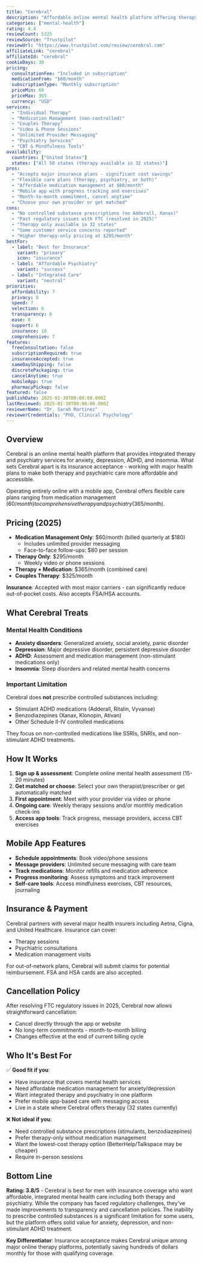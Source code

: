 ```yaml
---
title: "Cerebral"
description: "Affordable online mental health platform offering therapy, psychiatry, and medication management with insurance acceptance and flexible care plans."
categories: ["mental-health"]
rating: 4.4
reviewCount: 5325
reviewSource: "Trustpilot"
reviewUrl: "https://www.trustpilot.com/review/cerebral.com"
affiliateLink: "cerebral"
affiliateId: "cerebral"
cookieDays: 30
pricing:
  consultationFee: "Included in subscription"
  medicationFrom: "$60/month"
  subscriptionType: "Monthly subscription"
  priceMin: 60
  priceMax: 365
  currency: "USD"
services:
  - "Individual Therapy"
  - "Medication Management (non-controlled)"
  - "Couples Therapy"
  - "Video & Phone Sessions"
  - "Unlimited Provider Messaging"
  - "Psychiatry Services"
  - "CBT & Mindfulness Tools"
availability:
  countries: ["United States"]
  states: ["All 50 states (therapy available in 32 states)"]
pros:
  - "Accepts major insurance plans - significant cost savings"
  - "Flexible care plans (therapy, psychiatry, or both)"
  - "Affordable medication management at $60/month"
  - "Mobile app with progress tracking and exercises"
  - "Month-to-month commitment, cancel anytime"
  - "Choose your own provider or get matched"
cons:
  - "No controlled substance prescriptions (no Adderall, Xanax)"
  - "Past regulatory issues with FTC (resolved in 2025)"
  - "Therapy only available in 32 states"
  - "Some customer service concerns reported"
  - "Higher therapy-only pricing at $295/month"
bestFor:
  - label: "Best for Insurance"
    variant: "primary"
    icon: "insurance"
  - label: "Affordable Psychiatry"
    variant: "success"
  - label: "Integrated Care"
    variant: "neutral"
priorities:
  affordability: 7
  privacy: 8
  speed: 7
  selection: 6
  transparency: 6
  ease: 8
  support: 6
  insurance: 10
  comprehensive: 7
features:
  freeConsultation: false
  subscriptionRequired: true
  insuranceAccepted: true
  sameDayShipping: false
  discretePackaging: true
  cancelAnytime: true
  mobileApp: true
  pharmacyPickup: false
featured: false
publishDate: 2025-01-30T00:00:00.000Z
lastReviewed: 2025-01-30T00:00:00.000Z
reviewerName: "Dr. Sarah Martinez"
reviewerCredentials: "PhD, Clinical Psychology"
---
```


## Overview

Cerebral is an online mental health platform that provides integrated therapy and psychiatry services for anxiety, depression, ADHD, and insomnia. What sets Cerebral apart is its insurance acceptance - working with major health plans to make both therapy and psychiatric care more affordable and accessible.

Operating entirely online with a mobile app, Cerebral offers flexible care plans ranging from medication management ($60/month) to comprehensive therapy and psychiatry ($365/month).

## Pricing (2025)

- **Medication Management Only**: $60/month (billed quarterly at $180)
  - Includes unlimited provider messaging
  - Face-to-face follow-ups: $80 per session
- **Therapy Only**: $295/month
  - Weekly video or phone sessions
- **Therapy + Medication**: $365/month (combined care)
- **Couples Therapy**: $325/month

**Insurance**: Accepted with most major carriers - can significantly reduce out-of-pocket costs. Also accepts FSA/HSA accounts.

## What Cerebral Treats

### Mental Health Conditions
- **Anxiety disorders**: Generalized anxiety, social anxiety, panic disorder
- **Depression**: Major depressive disorder, persistent depressive disorder
- **ADHD**: Assessment and medication management (non-stimulant medications only)
- **Insomnia**: Sleep disorders and related mental health concerns

### Important Limitation
Cerebral does **not** prescribe controlled substances including:
- Stimulant ADHD medications (Adderall, Ritalin, Vyvanse)
- Benzodiazepines (Xanax, Klonopin, Ativan)
- Other Schedule II-IV controlled medications

They focus on non-controlled medications like SSRIs, SNRIs, and non-stimulant ADHD treatments.

## How It Works

1. **Sign up & assessment**: Complete online mental health assessment (15-20 minutes)
2. **Get matched or choose**: Select your own therapist/prescriber or get automatically matched
3. **First appointment**: Meet with your provider via video or phone
4. **Ongoing care**: Weekly therapy sessions and/or monthly medication check-ins
5. **Access app tools**: Track progress, message providers, access CBT exercises

## Mobile App Features

- **Schedule appointments**: Book video/phone sessions
- **Message providers**: Unlimited secure messaging with care team
- **Track medications**: Monitor refills and medication adherence
- **Progress monitoring**: Assess symptoms and track improvement
- **Self-care tools**: Access mindfulness exercises, CBT resources, journaling

## Insurance & Payment

Cerebral partners with several major health insurers including Aetna, Cigna, and United Healthcare. Insurance can cover:
- Therapy sessions
- Psychiatric consultations
- Medication management visits

For out-of-network plans, Cerebral will submit claims for potential reimbursement. FSA and HSA cards are also accepted.

## Cancellation Policy

After resolving FTC regulatory issues in 2025, Cerebral now allows straightforward cancellation:
- Cancel directly through the app or website
- No long-term commitments - month-to-month billing
- Changes effective at the end of current billing cycle

## Who It's Best For

✅ **Good fit if you**:
- Have insurance that covers mental health services
- Need affordable medication management for anxiety/depression
- Want integrated therapy and psychiatry in one platform
- Prefer mobile app-based care with messaging access
- Live in a state where Cerebral offers therapy (32 states currently)

❌ **Not ideal if you**:
- Need controlled substance prescriptions (stimulants, benzodiazepines)
- Prefer therapy-only without medication management
- Want the lowest-cost therapy option (BetterHelp/Talkspace may be cheaper)
- Require in-person sessions

## Bottom Line

**Rating: 3.8/5** - Cerebral is best for men with insurance coverage who want affordable, integrated mental health care including both therapy and psychiatry. While the company has faced regulatory challenges, they've made improvements to transparency and cancellation policies. The inability to prescribe controlled substances is a significant limitation for some users, but the platform offers solid value for anxiety, depression, and non-stimulant ADHD treatment.

**Key Differentiator**: Insurance acceptance makes Cerebral unique among major online therapy platforms, potentially saving hundreds of dollars monthly for those with qualifying coverage.
